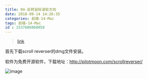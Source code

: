 ```yaml
---
title: 04-反转鼠标滚轮方向
date: 2018-09-14 14:26:35
categories: 前端-14-Mac
tags: 前端-14-Mac
id : 1537686060058
---
```

> [link](https://www.cnblogs.com/tsingke/p/8458983.html)

首先下载scroll reverser的dmg文件安装。

软件为免费开源软件，下载地址：http://pilotmoon.com/scrollreverser/

![image](https://pilotmoon.com/scrollreverser/img/srshot.png)

